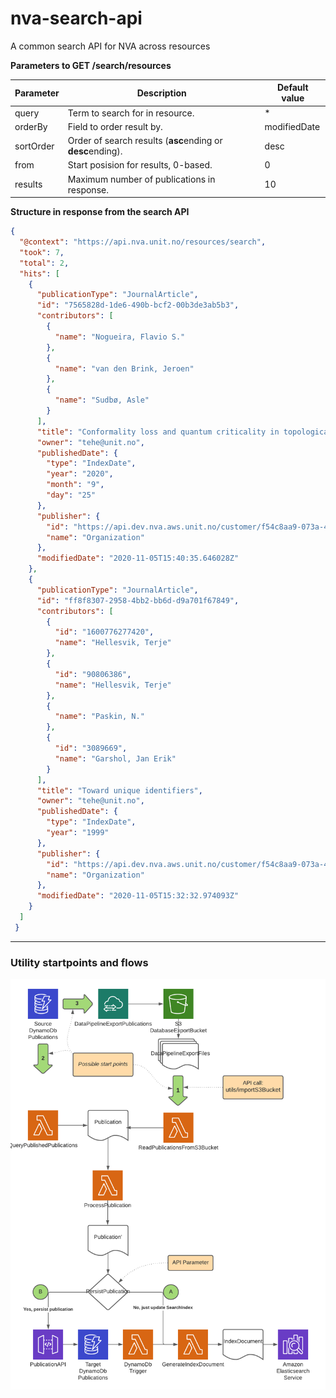 # nva-search-api
A common search API for NVA across resources

**Parameters to GET /search/resources**

|Parameter|Description|Default value |
|-----|-----|-----|
| query | Term to search for in resource. | * 
| orderBy | Field to order result by. |  modifiedDate 
| sortOrder | Order of search results (**asc**ending or **desc**ending). | desc
| from | Start posision for results, 0-based. | 0
| results | Maximum number of publications in response. | 10


**Structure in response from the search API**


```JSON
{
  "@context": "https://api.nva.unit.no/resources/search",
  "took": 7,
  "total": 2,
  "hits": [
    {
      "publicationType": "JournalArticle",
      "id": "7565828d-1de6-490b-bcf2-00b3de3ab5b3",
      "contributors": [
        {
          "name": "Nogueira, Flavio S."
        },
        {
          "name": "van den Brink, Jeroen"
        },
        {
          "name": "Sudbø, Asle"
        }
      ],
      "title": "Conformality loss and quantum criticality in topological Higgs electrodynamics in 2+1 dimension",
      "owner": "tehe@unit.no",
      "publishedDate": {
        "type": "IndexDate",
        "year": "2020",
        "month": "9",
        "day": "25"
      },
      "publisher": {
        "id": "https://api.dev.nva.aws.unit.no/customer/f54c8aa9-073a-46a1-8f7c-dde66c853934",
        "name": "Organization"
      },
      "modifiedDate": "2020-11-05T15:40:35.646028Z"
    },
    {
      "publicationType": "JournalArticle",
      "id": "ff8f8307-2958-4bb2-bb6d-d9a701f67849",
      "contributors": [
        {
          "id": "1600776277420",
          "name": "Hellesvik, Terje"
        },
        {
          "id": "90806386",
          "name": "Hellesvik, Terje"
        },
        {
          "name": "Paskin, N."
        },
        {
          "id": "3089669",
          "name": "Garshol, Jan Erik"
        }
      ],
      "title": "Toward unique identifiers",
      "owner": "tehe@unit.no",
      "publishedDate": {
        "type": "IndexDate",
        "year": "1999"
      },
      "publisher": {
        "id": "https://api.dev.nva.aws.unit.no/customer/f54c8aa9-073a-46a1-8f7c-dde66c853934",
        "name": "Organization"
      },
      "modifiedDate": "2020-11-05T15:32:32.974093Z"
    }
  ]
 }
```
---
### Utility startpoints and flows ###
![](utilities_flow.png)
